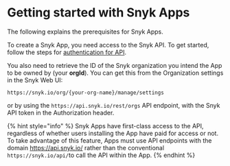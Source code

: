 # Getting started with Snyk Apps

The following explains the prerequisites for Snyk Apps.

To create a Snyk App, you need access to the Snyk API. To get started, follow the steps for [authentication for API](https://docs.snyk.io/snyk-api-info/authentication-for-api).

You also need to retrieve the ID of the Snyk organization you intend the App to be owned by (your **orgId**). You can get this from the Organization settings in the Snyk Web UI:

```
https://snyk.io/org/{your-org-name}/manage/settings
```

or by using the `https://api.snyk.io/rest/orgs` API endpoint, with the Snyk API token in the Authorization header.

{% hint style="info" %}
Snyk Apps have first-class access to the API, regardless of whether users installing the App have paid for access or not. To take advantage of this feature, Apps must use API endpoints with the domain https://api.snyk.io/ rather than the conventional `https://snyk.io/api/`to call the API within the App.
{% endhint %}
